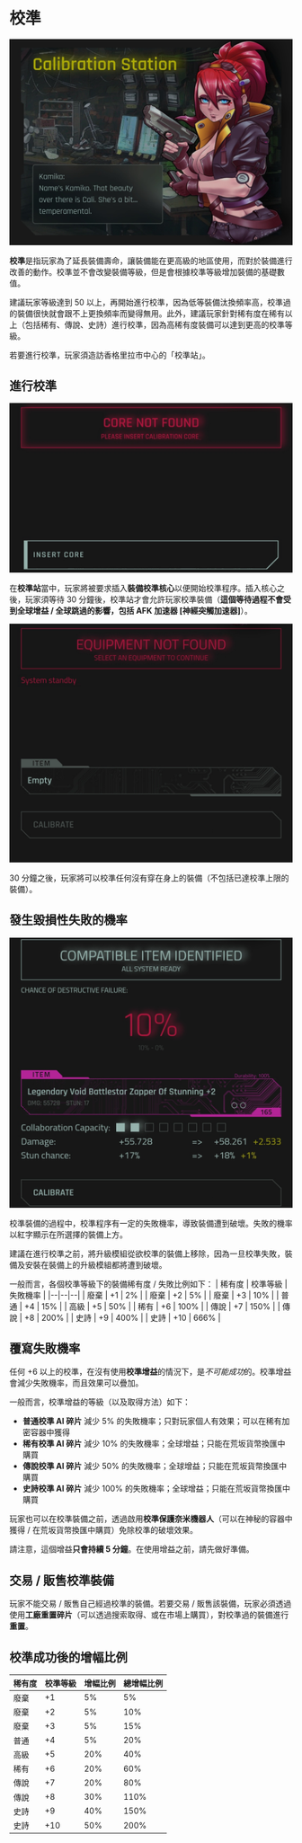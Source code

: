 # 校準
![CalibrationStation](/resources/mobile-tutorial/CalibrationStation.png)

**校準**是指玩家為了延長裝備壽命，讓裝備能在更高級的地區使用，而對於裝備進行改善的動作。校準並不會改變裝備等級，但是會根據校準等級增加裝備的基礎數值。

建議玩家等級達到 50 以上，再開始進行校準，因為低等裝備汰換頻率高，校準過的裝備很快就會跟不上更換頻率而變得無用。此外，建議玩家針對稀有度在稀有以上（包括稀有、傳說、史詩）進行校準，因為高稀有度裝備可以達到更高的校準等級。

若要進行校準，玩家須造訪香格里拉市中心的「校準站」。

## 進行校準
![CalibrationStation2](/resources/mobile-tutorial/CalibrationStation2.png)

在**校準站**當中，玩家將被要求插入**裝備校準核心**以便開始校準程序。插入核心之後，玩家須等待 30 分鐘後，校準站才會允許玩家校準裝備（**這個等待過程不會受到全球增益 / 全球跳過的影響，包括 AFK 加速器 [神經突觸加速器]**）。

![CalibrationStation3](/resources/mobile-tutorial/CalibrationStation3.png)

30 分鐘之後，玩家將可以校準任何沒有穿在身上的裝備（不包括已達校準上限的裝備）。

## 發生毀損性失敗的機率

![CalibrationStation4](/resources/mobile-tutorial/CalibrationStation4.png)

校準裝備的過程中，校準程序有一定的失敗機率，導致裝備遭到破壞。失敗的機率以紅字顯示在所選擇的裝備上方。

建議在進行校準之前，將升級模組從欲校準的裝備上移除，因為一旦校準失敗，裝備及安裝在裝備上的升級模組都將遭到破壞。

一般而言，各個校準等級下的裝備稀有度 / 失敗比例如下：
| 稀有度 | 校準等級 | 失敗機率 |
|--|--|--|
| 廢棄 | +1 | 2% |
| 廢棄 | +2 | 5% |
| 廢棄 | +3 | 10% |
| 普通 | +4 | 15% |
| 高級 | +5 | 50% |
| 稀有 | +6 | 100% |
| 傳說 | +7 | 150% |
| 傳說 | +8 | 200% |
| 史詩 | +9 | 400% |
| 史詩 | +10 | 666% |

## 覆寫失敗機率
任何 +6 以上的校準，在沒有使用**校準增益**的情況下，是*不可能成功*的。校準增益會減少失敗機率，而且效果可以疊加。

一般而言，校準增益的等級（以及取得方法）如下：
- **普通校準 AI 碎片** 減少 5% 的失敗機率；只對玩家個人有效果；可以在稀有加密容器中獲得
- **稀有校準 AI 碎片** 減少 10% 的失敗機率；全球增益；只能在荒坂貨幣換匯中購買
- **傳說校準 AI 碎片** 減少 50% 的失敗機率；全球增益；只能在荒坂貨幣換匯中購買
- **史詩校準 AI 碎片** 減少 100% 的失敗機率；全球增益；只能在荒坂貨幣換匯中購買 

玩家也可以在校準裝備之前，透過啟用**校準保護奈米機器人**（可以在神秘的容器中獲得 / 在荒坂貨幣換匯中購買）免除校準的破壞效果。

請注意，這個增益**只會持續 5 分鐘**。在使用增益之前，請先做好準備。

##  交易 / 販售校準裝備 
玩家不能交易 / 販售自己經過校準的裝備。若要交易 / 販售該裝備，玩家必須透過使用**工廠重置碎片**（可以透過搜索取得、或在市場上購買），對校準過的裝備進行**重置**。

## 校準成功後的增幅比例

| 稀有度 | 校準等級 | 增幅比例 | 總增幅比例 |
|--|--|--|--|
| 廢棄 | +1 | 5% | 5% |
| 廢棄 | +2 | 5% | 10% |
| 廢棄 | +3 | 5% | 15% |
| 普通 | +4 | 5% | 20% |
| 高級 | +5 | 20% | 40% |
| 稀有 | +6 | 20% | 60% |
| 傳說 | +7 | 20% | 80% |
| 傳說 | +8 | 30% | 110% |
| 史詩 | +9 | 40% | 150% |
| 史詩 | +10 | 50% | 200% |

